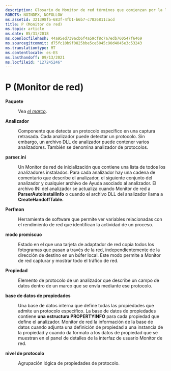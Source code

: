 ```yaml
---
description: Glosario de Monitor de red términos que comienzan por la letra P.
ROBOTS: NOINDEX, NOFOLLOW
ms.assetid: 321398fb-683f-4fb1-b6b7-c7826811cacd
title: P (Monitor de red)
ms.topic: article
ms.date: 05/31/2018
ms.openlocfilehash: 44a95ed739acb6f4a59cf8c7a7edb760547f6469
ms.sourcegitcommit: d75fc10b9f0825bbe5ce5045c90d4045e3c53243
ms.translationtype: MT
ms.contentlocale: es-ES
ms.lasthandoff: 09/13/2021
ms.locfileid: "127245246"
---
```

# <a name="p-network-monitor"></a>P (Monitor de red)

<dl> <dt>

<span id="_netmon_packet_gly"></span><span id="_NETMON_PACKET_GLY"></span>**Paquete**
</dt> <dd>

Vea [*el marco*](f.md).

</dd> <dt>

<span id="_netmon_parser_gly"></span><span id="_NETMON_PARSER_GLY"></span>**Analizador**
</dt> <dd>

Componente que detecta un protocolo específico en una captura retrasada. Cada analizador puede detectar un protocolo. Sin embargo, un archivo DLL de analizador puede contener varios analizadores. También se denomina analizador de protocolos.

</dd> <dt>

<span id="_netmon_parser.ini_gly"></span><span id="_NETMON_PARSER.INI_GLY"></span>**parser.ini**
</dt> <dd>

Un Monitor de red de inicialización que contiene una lista de todos los analizadores instalados. Para cada analizador hay una cadena de comentario que describe el analizador, el siguiente conjunto del analizador y cualquier archivo de Ayuda asociado al analizador. El archivo INI del analizador se actualiza cuando Monitor de red a **ParserAutoInstallInfo** o cuando el archivo DLL del analizador llama a **CreateHandoffTable.**

</dd> <dt>

<span id="_netmon_perfmon_gly"></span><span id="_NETMON_PERFMON_GLY"></span>**Perfmon**
</dt> <dd>

Herramienta de software que permite ver variables relacionadas con el rendimiento de red que identifican la actividad de un proceso.

</dd> <dt>

<span id="_netmon_promiscuous_mode_gly"></span><span id="_NETMON_PROMISCUOUS_MODE_GLY"></span>**modo promiscuo**
</dt> <dd>

Estado en el que una tarjeta de adaptador de red copia todos los fotogramas que pasan a través de la red, independientemente de la dirección de destino en un búfer local. Este modo permite a Monitor de red capturar y mostrar todo el tráfico de red.

</dd> <dt>

<span id="_netmon_property_gly"></span><span id="_NETMON_PROPERTY_GLY"></span>**Propiedad**
</dt> <dd>

Elemento de protocolo de un analizador que describe un campo de datos dentro de un marco que se envía mediante ese protocolo.

</dd> <dt>

<span id="_netmon_property_database_gly"></span><span id="_NETMON_PROPERTY_DATABASE_GLY"></span>**base de datos de propiedades**
</dt> <dd>

Una base de datos interna que define todas las propiedades que admite un protocolo específico. La base de datos de propiedades contiene **una estructura PROPERTYINFO** para cada propiedad que define el analizador. Monitor de red la información de la base de datos cuando adjunta una definición de propiedad a una instancia de la propiedad y cuando da formato a los datos de propiedad que se muestran en el panel de detalles de la interfaz de usuario Monitor de red.

</dd> <dt>

<span id="_netmon_protocol_level_gly"></span><span id="_NETMON_PROTOCOL_LEVEL_GLY"></span>**nivel de protocolo**
</dt> <dd>

Agrupación lógica de propiedades de protocolo.

</dd> </dl>

 

 



